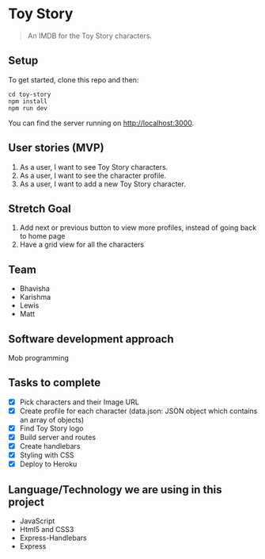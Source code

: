 # Toy Story
> An IMDB for the Toy Story characters. 

## Setup

To get started, clone this repo and then:

```
cd toy-story
npm install
npm run dev
```

You can find the server running on [http://localhost:3000](http://localhost:3000).

## User stories (MVP)

1. As a user, I want to see Toy Story characters. 
1. As a user, I want to see the character profile.
1. As a user, I want to add a new Toy Story character.

## Stretch Goal
1. Add next or previous button to view more profiles, instead of going back to home page 
1. Have a grid view for all the characters 

## Team

- Bhavisha 
- Karishma
- Lewis 
- Matt

## Software development approach
Mob programming

## Tasks to complete 

- [X] Pick characters and their Image URL
- [X] Create profile for each character (data.json: JSON object which contains an array of objects) 
- [X] Find Toy Story logo 
- [X] Build server and routes 
- [X] Create handlebars   
- [X] Styling with CSS
- [X] Deploy to Heroku 

## Language/Technology we are using in this project 

- JavaScript 
- Html5 and CSS3
- Express-Handlebars 
- Express



